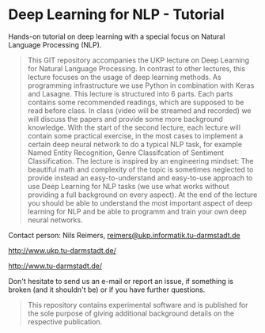 # Deep Learning for NLP - Tutorial
Hands-on tutorial on deep learning with a special focus on Natural Language Processing (NLP).

>This GIT repository accompanies the UKP lecture on Deep Learning for Natural Language Processing.
In contrast to other lectures, this lecture focuses on the usage of deep learning methods. 
As programming infrastructure we use Python in combination with Keras and Lasagne.
This lecture is structured into 6 parts. Each parts contains some recommended readings, 
which are supposed to be read before class. In class (video will be streamed and recorded) we 
will discuss the papers and provide some more background knowledge. With the start of the second lecture, 
each lecture will contain some practical exercise, in the most cases to implement a certain deep neural
network to do a typical NLP task, for example Named Entity Recognition, Genre Classifcation of Sentiment 
Classification. The lecture is inspired by an engineering mindset: The beautiful math and complexity of 
the topic is sometimes neglected to provide instead an easy-to-understand and easy-to-use approach to 
use Deep Learning for NLP tasks (we use what works without providing a full background on every aspect).
At the end of the lecture you should be able to understand the most important aspect of deep learning 
for NLP and be able to programm and train your own deep neural networks.

Contact person: Nils Reimers, reimers@ukp.informatik.tu-darmstadt.de

http://www.ukp.tu-darmstadt.de/


http://www.tu-darmstadt.de/

Don't hesitate to send us an e-mail or report an issue, if something is broken (and it shouldn't be) or if you have further questions.

> This repository contains experimental software and is published for the sole purpose of giving additional background details on the respective publication. 